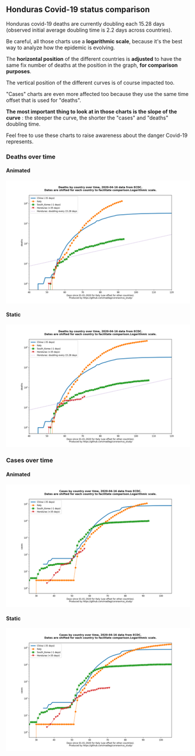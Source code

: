 ## Honduras Covid-19 status comparison 

Honduras covid-19 deaths are currently doubling each 15.28 days (observed initial average doubling time is 2.2 days across countries).



Be careful, all those charts use a **logarithmic scale**, because it's the best way to analyze how the epidemic is evolving.
 
The **horizontal position** of the different countries is **adjusted** to have the same fix number of deaths at the position in the graph, **for comparison purposes**.

The vertical position of the different curves is of course impacted too.

"Cases" charts are even more affected too because they use the same time offset that is used for "deaths".

**The most important thing to look at in those charts is the slope of the curve** : the steeper the curve, the shorter the "cases" and "deaths" doubling time.

Feel free to use these charts to raise awareness about the danger Covid-19 represents. 


 
### Deaths over time
 
#### Animated
![Honduras covid-19 deaths animated chart](https://raw.githubusercontent.com/madlag/coronavirus_study/master/notebooks/graphs/2020-04-16/countries/Honduras/2020-04-16_Honduras_deaths.gif "Honduras covid-19 deaths animated chart")   
 
#### Static
![Honduras covid-19 deaths static chart](https://raw.githubusercontent.com/madlag/coronavirus_study/master/notebooks/graphs/2020-04-16/countries/Honduras/2020-04-16_Honduras_deaths.png "Honduras covid-19 deaths static chart")   

 
### Cases over time
 
#### Animated
![Honduras covid-19 cases animated chart](https://raw.githubusercontent.com/madlag/coronavirus_study/master/notebooks/graphs/2020-04-16/countries/Honduras/2020-04-16_Honduras_cases.gif "Honduras covid-19 cases animated chart")   
 
#### Static
![Honduras covid-19 cases static chart](https://raw.githubusercontent.com/madlag/coronavirus_study/master/notebooks/graphs/2020-04-16/countries/Honduras/2020-04-16_Honduras_cases.png "Honduras covid-19 cases static chart")   

